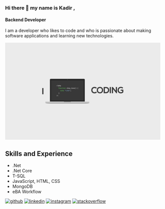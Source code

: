 ### Hi there 👋 my name is Kadir ,
#### Backend Developer
I am a developer who likes to code and who is passionate about making software applications and learning new technologies.

![Backend Developer](https://github.com/TheOryZ/TheOryZ/blob/main/wallhaven-43jrd9.jpg)

## Skills and Experience
* .Net
* .Net Core
* T-SQL
* JavaScript, HTML, CSS
* MongoDB
* eBA Workflow 



[<img src='https://cdn.jsdelivr.net/npm/simple-icons@3.0.1/icons/github.svg' alt='github' height='40'>](https://github.com/TheOryZ)  [<img src='https://cdn.jsdelivr.net/npm/simple-icons@3.0.1/icons/linkedin.svg' alt='linkedin' height='40'>](https://www.linkedin.com/in/kadirrturann)  [<img src='https://cdn.jsdelivr.net/npm/simple-icons@3.0.1/icons/instagram.svg' alt='instagram' height='40'>](https://www.instagram.com/kadirrturann)  [<img src='https://cdn.jsdelivr.net/npm/simple-icons@3.0.1/icons/stackoverflow.svg' alt='stackoverflow' height='40'>](https://stackoverflow.com/users/12898065/kadir-turan)  


